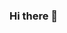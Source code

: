 ### Hi there 👋

<!--
**MarkHXB/MarkHXB** is a ✨ _special_ ✨ repository because its `README.md` (this file) appears on your GitHub profile.

Here are some ideas to get you started:

- 🔭 I’m currently working on a C# project
- 🌱 I’m currently learning Python
- 👯 I’m looking to collaborate on C#
- 🤔 I’m looking for help with ...
- 💬 Ask me about anything
- 📫 How to reach me: coming soon!!
- 😄 Pronouns: He/Him
- ⚡ Fun fact: ...
-->
